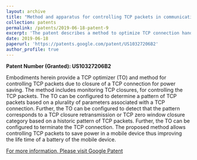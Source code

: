 ```yaml
---
layout: archive
title: "Method and apparatus for controlling TCP packets in communication system"
collection: patents
permalink: /patents/2019-06-18-patent-9
excerpt: 'The patent describes a method to optimize TCP connection handling, focusing on reducing signaling overhead and improving connection closure management. It addresses issues such as delayed socket releases and unnecessary retransmissions, enhancing efficiency in wireless communication systems by controlling TCP packets during transitions between active and idle states.'
date: 2019-06-18
paperurl: 'https://patents.google.com/patent/US10327206B2'
author_profile: true
---
```


**Patent Number (Granted): US10327206B2**

Embodiments herein provide a TCP optimizer (TO) and method for controlling TCP packets due to closure of a TCP connection for power saving. The method includes monitoring TCP closures, for controlling the TCP packets. The TO can be configured to determine a pattern of TCP packets based on a plurality of parameters associated with a TCP connection. Further, the TO can be configured to detect that the pattern corresponds to a TCP closure retransmission or TCP zero window closure category based on a historic pattern of TCP packets. Further, the TO can be configured to terminate the TCP connection. The proposed method allows controlling TCP packets to save power in a mobile device thus improving the life time of a battery of the mobile device.

[For more information, Please visit Google Patent](https://patents.google.com/patent/US10327206B2)
